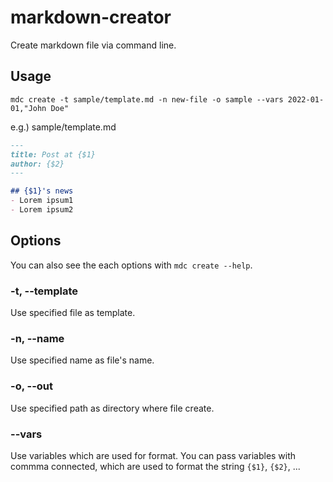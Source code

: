# markdown-creator
Create markdown file via command line.

## Usage

```shell
mdc create -t sample/template.md -n new-file -o sample --vars 2022-01-01,"John Doe"
```

e.g.) sample/template.md
```md
---
title: Post at {$1}
author: {$2}
---

## {$1}'s news
- Lorem ipsum1
- Lorem ipsum2
```

## Options
You can also see the each options with `mdc create --help`.

### -t, --template <templateFilePath>
Use specified file as template.

### -n, --name <fileName>
Use specified name as file's name.

### -o, --out <outputPath>
Use specified path as directory where file create.

### --vars <variables>
Use variables which are used for format.
You can pass variables with commma connected, which are used to format the string `{$1}`, `{$2}`, ...
